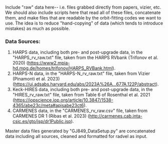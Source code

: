 Include "raw" data here-- i.e. files grabbed directly from papers, vizier, etc.
We should also include scripts here that read all of these files, concatenate them,
and make files that are readable by the orbit-fitting codes we want to use. The idea
is to reduce "hand-copying" of data (which tends to introduce mistakes) as much 
as possible.

### Data Sources:
1. HARPS data, including both pre- and post-upgrade data, in the "HARPS_rv_raw.txt" file, taken from the HARPS RVbank (Trifonov et al. 2020) (https://www2.mpia-hd.mpg.de/homes/trifonov/HARPS_RVBank.html).
2. HARPS-N data, in the "HARPS-N_rv_raw.txt" file, taken from Vizier (Pinamonti et al. 2023) (https://ui.adsabs.harvard.edu/abs/2023A%26A...677A.122P/abstract).
3. Keck-HIRES data, including both pre- and post-upgrade data, in the "HIRES_rv_raw.txt" file, taken from Table 6 of Rosenthal et al. 2021 (https://iopscience.iop.org/article/10.3847/1538-4365/abe23c/meta#apjsabe23ct6).
4. CARMENES data, in the "CARMENES_rv_raw.csv" file, taken from CARMENES DR 1 (Ribas et al. 2023) (http://carmenes.cab.inta-csic.es/gto/jsp/dr1Public.jsp).

Master data files generated by "GJ849_DataSetup.py" are concatenated data including all sources, cleaned and formatted for radvel as input.

